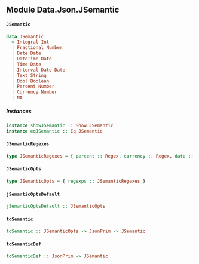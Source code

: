 ## Module Data.Json.JSemantic

#### `JSemantic`

``` purescript
data JSemantic
  = Integral Int
  | Fractional Number
  | Date Date
  | DateTime Date
  | Time Date
  | Interval Date Date
  | Text String
  | Bool Boolean
  | Percent Number
  | Currency Number
  | NA
```

##### Instances
``` purescript
instance showJSemantic :: Show JSemantic
instance eqJSemantic :: Eq JSemantic
```

#### `JSemanticRegexes`

``` purescript
type JSemanticRegexes = { percent :: Regex, currency :: Regex, date :: Regex }
```

#### `JSemanticOpts`

``` purescript
type JSemanticOpts = { regexps :: JSemanticRegexes }
```

#### `jSemanticOptsDefault`

``` purescript
jSemanticOptsDefault :: JSemanticOpts
```

#### `toSemantic`

``` purescript
toSemantic :: JSemanticOpts -> JsonPrim -> JSemantic
```

#### `toSemanticDef`

``` purescript
toSemanticDef :: JsonPrim -> JSemantic
```


